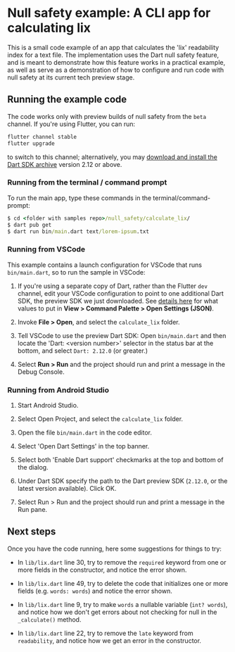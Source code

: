 # Null safety example: A CLI app for calculating lix

This is a small code example of an app that calculates the 'lix' readability
index for a text file. The implementation uses the Dart null safety feature,
and is meant to demonstrate how this feature works in a practical example,
as well as serve as a demonstration of how to configure and run code with null
safety at its current tech preview stage.

## Running the example code

The code works only with preview builds of null safety from the `beta`
channel. If you're using Flutter, you can run:

```cmd
flutter channel stable
flutter upgrade
```

to switch to this channel; alternatively, you may [download and install the Dart
SDK archive](https://dart.dev/tools/sdk/archive#beta-channel) version 2.12 or
above.

### Running from the terminal / command prompt

To run the main app, type these commands in the terminal/command-prompt:

```cmd
$ cd <folder with samples repo>/null_safety/calculate_lix/
$ dart pub get
$ dart run bin/main.dart text/lorem-ipsum.txt
```

### Running from VSCode

This example contains a launch configuration for VSCode that runs
`bin/main.dart`, so to run the sample in
VSCode:

  1. If you're using a separate copy of Dart, rather than the Flutter `dev`
     channel, edit your VSCode configuration to point to one additional Dart
     SDK, the preview SDK we just downloaded. See [details
     here](https://dartcode.org/docs/quickly-switching-between-sdk-versions/)
     for what values to put in **View > Command Palette > Open Settings
     (JSON)**.

  1. Invoke **File > Open**, and select the `calculate_lix` folder.

  1. Tell VSCode to use the preview Dart SDK: Open `bin/main.dart` and then
     locate the 'Dart: \<version number\>' selector in the status bar at the
     bottom, and select `Dart: 2.12.0` (or greater.)

  1. Select **Run > Run** and the project should run and print a message in the
     Debug Console.


### Running from Android Studio

  1. Start Android Studio.

  1. Select Open Project, and select the `calculate_lix` folder.

  1. Open the file `bin/main.dart` in the code editor.

  1. Select 'Open Dart Settings' in the top banner.

  1. Select both 'Enable Dart support' checkmarks at the top and bottom of the
     dialog.
  
  1. Under Dart SDK specify the path to the Dart preview SDK (`2.12.0`, or the
     latest version available). Click OK.

  1. Select Run > Run and the project should run and print a message in the Run
     pane.

## Next steps

Once you have the code running, here some suggestions for things to try:

* In `lib/lix.dart` line 30, try to remove the `required` keyword from one or
  more fields in the constructor, and notice the error shown.

* In `lib/lix.dart` line 49, try to delete the code that initializes one or more
  fields (e.g. `words: words`) and notice the error shown.

* In `lib/lix.dart` line 9, try to make `words` a nullable variable (`int?
  words`), and notice how we don't get errors about not checking for null in
  the `_calculate()` method.

* In `lib/lix.dart` line 22, try to remove the `late` keyword from
  `readability`, and notice how we get an error in the constructor.
